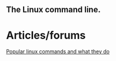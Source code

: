 ## The Linux command line.

# Articles/forums
[Popular linux commands and what they do](https://noidall.notion.site/The-Linux-Command-Line-ef2a9e93444a4f45976c10c847524cb4)
